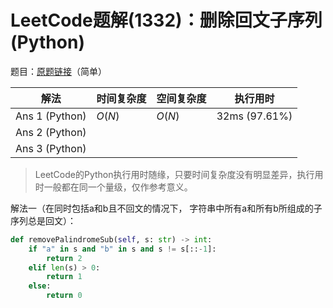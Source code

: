 # LeetCode题解(1332)：删除回文子序列(Python)

题目：[原题链接](https://leetcode-cn.com/problems/remove-palindromic-subsequences/)（简单）

| 解法           | 时间复杂度 | 空间复杂度 | 执行用时      |
| -------------- | ---------- | ---------- | ------------- |
| Ans 1 (Python) | $O(N)$     | $O(N)$     | 32ms (97.61%) |
| Ans 2 (Python) |            |            |               |
| Ans 3 (Python) |            |            |               |

>  LeetCode的Python执行用时随缘，只要时间复杂度没有明显差异，执行用时一般都在同一个量级，仅作参考意义。

解法一（在同时包括a和b且不回文的情况下， 字符串中所有a和所有b所组成的子序列总是回文）：

```python
def removePalindromeSub(self, s: str) -> int:
    if "a" in s and "b" in s and s != s[::-1]:
        return 2
    elif len(s) > 0:
        return 1
    else:
        return 0
```

